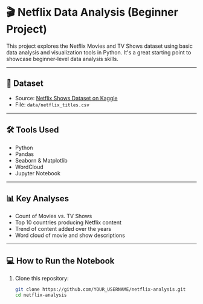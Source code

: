 # 🎬 Netflix Data Analysis (Beginner Project)

This project explores the Netflix Movies and TV Shows dataset using basic data analysis and visualization tools in Python. It's a great starting point to showcase beginner-level data analysis skills.

---

## 📁 Dataset

- Source: [Netflix Shows Dataset on Kaggle](https://www.kaggle.com/datasets/shivamb/netflix-shows)
- File: `data/netflix_titles.csv`

---

## 🛠️ Tools Used

- Python
- Pandas
- Seaborn & Matplotlib
- WordCloud
- Jupyter Notebook

---

## 📊 Key Analyses

- Count of Movies vs. TV Shows
- Top 10 countries producing Netflix content
- Trend of content added over the years
- Word cloud of movie and show descriptions

---

## 💻 How to Run the Notebook

1. Clone this repository:
   ```bash
   git clone https://github.com/YOUR_USERNAME/netflix-analysis.git
   cd netflix-analysis
